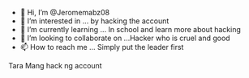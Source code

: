 - 👋 Hi, I’m @Jeromemabz08
- 👀 I’m interested in ... by hacking the account
- 🌱 I’m currently learning ... In school and learn more about hacking
- 💞️ I’m looking to collaborate on ...Hacker who is cruel and good 
- 📫 How to reach me ... Simply put the leader first

<!---XhackerX#(chess.troom)
Jeromemabz08/Jeromemabz08 is a ✨ special ✨ repository because its `README.md` (this file) appears on your GitHub profile.
You can click the Preview link to take a look at your changes.
--->Tara Mang hack ng account 
